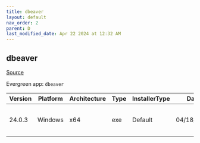 ```yaml
---
title: dbeaver
layout: default
nav_order: 2
parent: D
last_modified_date: Apr 22 2024 at 12:32 AM
---
```


## dbeaver

[Source](https://github.com/dbeaver/dbeaver)

Evergreen app: `dbeaver`

| Version | Platform | Architecture | Type | InstallerType | Date       | Size      | URI                                                                                                                                                                                              |
| ------- | -------- | ------------ | ---- | ------------- | ---------- | --------- | ------------------------------------------------------------------------------------------------------------------------------------------------------------------------------------------------ |
| 24.0.3  | Windows  | x64          | exe  | Default       | 04/18/2024 | 122873312 | [https://github.com/dbeaver/dbeaver/releases/download/24.0.3/dbeaver-ce-24.0.3-x86_64-setup.exe](https://github.com/dbeaver/dbeaver/releases/download/24.0.3/dbeaver-ce-24.0.3-x86_64-setup.exe) |
